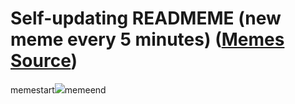 # Self-updating READMEME (new meme every 5 minutes) ([Memes Source](https://bramses.notion.site/a49c1e962b7646879176ac3b327b6533?v=4d1eda54b170483cb03a40f257231764))

memestart![](https://www.notion.so/image/https%3A%2F%2Fs3-us-west-2.amazonaws.com%2Fsecure.notion-static.com%2Ff98309be-a715-4e7a-abf6-aaaa15465fce%2F09233B14-A36F-44AD-8F81-1C06D92947FC.jpeg?table=block&id=979b8849-ec45-48e1-8b1a-58729b592689&cache=v2)memeend
